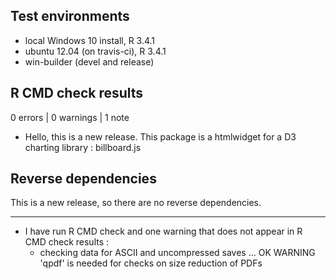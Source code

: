 ## Test environments
* local Windows 10 install, R 3.4.1
* ubuntu 12.04 (on travis-ci), R 3.4.1
* win-builder (devel and release)

## R CMD check results

0 errors | 0 warnings | 1 note

* Hello, this is a new release. This package is a htmlwidget for a D3 charting library : billboard.js

## Reverse dependencies

This is a new release, so there are no reverse dependencies.

---

* I have run R CMD check and one warning that does not appear in R CMD check results :
  * checking data for ASCII and uncompressed saves ... OK
  WARNING
  'qpdf' is needed for checks on size reduction of PDFs
